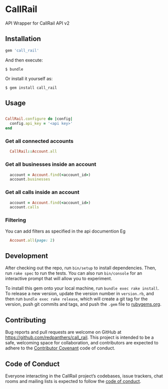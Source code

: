 # CallRail

API Wrapper for CallRail API v2

## Installation


```ruby
gem 'call_rail'
```

And then execute:

    $ bundle

Or install it yourself as:

    $ gem install call_rail

## Usage

```ruby

CallRail.configure do |config| 
  config.api_key = '<api key>'
end
```

### Get all connected accounts

```ruby
  CallRail::Account.all
```

### Get all businesses inside an account

```ruby
  account = Account.find(<account_id>)
  account.businesses
```

### Get all calls inside an account

```ruby
  account = Account.find(<account_id>)
  account.calls
```

### Filtering

You can add filters as specified in the api documention
Eg

```ruby
  Account.all(page: 2)
```

## Development

After checking out the repo, run `bin/setup` to install dependencies. Then, run `rake spec` to run the tests. You can also run `bin/console` for an interactive prompt that will allow you to experiment.

To install this gem onto your local machine, run `bundle exec rake install`. To release a new version, update the version number in `version.rb`, and then run `bundle exec rake release`, which will create a git tag for the version, push git commits and tags, and push the `.gem` file to [rubygems.org](https://rubygems.org).

## Contributing

Bug reports and pull requests are welcome on GitHub at https://github.com/redpanthers/call_rail. This project is intended to be a safe, welcoming space for collaboration, and contributors are expected to adhere to the [Contributor Covenant](http://contributor-covenant.org) code of conduct.

## Code of Conduct

Everyone interacting in the CallRail project’s codebases, issue trackers, chat rooms and mailing lists is expected to follow the [code of conduct](https://github.com/redpanthers/call_rail/blob/master/CODE_OF_CONDUCT.md).
